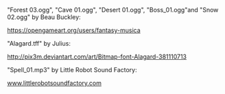 "Forest 03.ogg", "Cave 01.ogg", "Desert 01.ogg", "Boss_01.ogg"and "Snow 02.ogg" by Beau Buckley: 

https://opengameart.org/users/fantasy-musica

"Alagard.tff" by Julius: 

http://pix3m.deviantart.com/art/Bitmap-font-Alagard-381110713

"Spell_01.mp3" by Little Robot Sound Factory:

www.littlerobotsoundfactory.com
